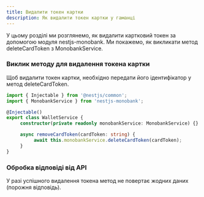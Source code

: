 ```yaml
---
title: Видалити токен картки
description: Як видалити токен картки у гаманці
---
```


У цьому розділі ми розглянемо, як видалити картковий токен за допомогою модуля nestjs-monobank. Ми покажемо, як викликати метод deleteCardToken з MonobankService.

<Steps />

### Виклик методу для видалення токена картки

Щоб видалити токен картки, необхідно передати його ідентифікатор у метод deleteCardToken.

```typescript
import { Injectable } from '@nestjs/common';
import { MonobankService } from 'nestjs-monobank';

@Injectable()
export class WalletService {
     constructor(private readonly monobankService: MonobankService) {}

     async removeCardToken(cardToken: string) {
          await this.monobankService.deleteCardToken(cardToken);
     }
}
```

### Обробка відповіді від API

У разі успішного видалення токена метод не повертає жодних даних (порожня відповідь).